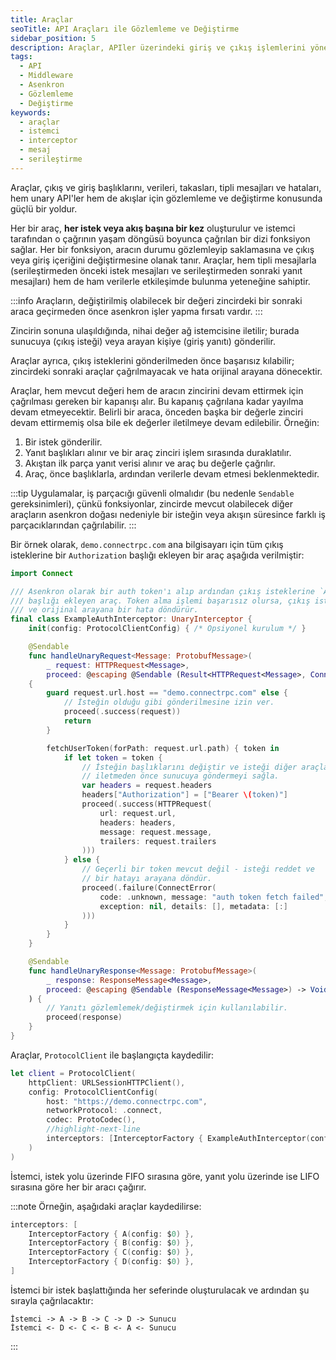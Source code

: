 ```yaml
---
title: Araçlar
seoTitle: API Araçları ile Gözlemleme ve Değiştirme
sidebar_position: 5
description: Araçlar, APIler üzerindeki giriş ve çıkış işlemlerini yönetmek için güçlü bir mekanizmadır. Her aracın kendine özgü fonksiyonları vardır, bu sayede asenkron şekilde çalışabilirler.
tags: 
  - API
  - Middleware
  - Asenkron
  - Gözlemleme
  - Değiştirme
keywords: 
  - araçlar
  - istemci
  - interceptor
  - mesaj
  - serileştirme
---
```

Araçlar, çıkış ve giriş başlıklarını, verileri, takasları, tipli mesajları ve hataları, hem unary API'ler hem de akışlar için gözlemleme ve değiştirme konusunda güçlü bir yoldur.

Her bir araç, **her istek veya akış başına bir kez** oluşturulur ve istemci tarafından o çağrının yaşam döngüsü boyunca çağrılan bir dizi fonksiyon sağlar. Her bir fonksiyon, aracın durumu gözlemleyip saklamasına ve çıkış veya giriş içeriğini değiştirmesine olanak tanır. Araçlar, hem tipli mesajlarla (serileştirmeden önceki istek mesajları ve serileştirmeden sonraki yanıt mesajları) hem de ham verilerle etkileşimde bulunma yeteneğine sahiptir.

:::info
Araçların, değiştirilmiş olabilecek bir değeri zincirdeki bir sonraki araca geçirmeden önce asenkron işler yapma fırsatı vardır.
:::

Zincirin sonuna ulaşıldığında, nihai değer ağ istemcisine iletilir; burada sunucuya (çıkış isteği) veya arayan kişiye (giriş yanıtı) gönderilir.

Araçlar ayrıca, çıkış isteklerini gönderilmeden önce başarısız kılabilir; zincirdeki sonraki araçlar çağrılmayacak ve hata orijinal arayana dönecektir.

Araçlar, hem mevcut değeri hem de aracın zincirini devam ettirmek için çağrılması gereken bir kapanışı alır. Bu kapanış çağrılana kadar yayılma devam etmeyecektir. Belirli bir araca, önceden başka bir değerle zinciri devam ettirmemiş olsa bile ek değerler iletilmeye devam edilebilir. Örneğin:

1. Bir istek gönderilir.
2. Yanıt başlıkları alınır ve bir araç zinciri işlem sırasında duraklatılır.
3. Akıştan ilk parça yanıt verisi alınır ve araç bu değerle çağrılır.
4. Araç, önce başlıklarla, ardından verilerle devam etmesi beklenmektedir.

:::tip
Uygulamalar, iş parçacığı güvenli olmalıdır (bu nedenle `Sendable` gereksinimleri), çünkü fonksiyonlar, zincirde mevcut olabilecek diğer araçların asenkron doğası nedeniyle bir isteğin veya akışın süresince farklı iş parçacıklarından çağrılabilir.
:::

Bir örnek olarak, `demo.connectrpc.com` ana bilgisayarı için tüm çıkış isteklerine bir `Authorization` başlığı ekleyen bir araç aşağıda verilmiştir:

```swift
import Connect

/// Asenkron olarak bir auth token'ı alıp ardından çıkış isteklerine `Authorization`
/// başlığı ekleyen araç. Token alma işlemi başarısız olursa, çıkış isteğini reddeder
/// ve orijinal arayana bir hata döndürür.
final class ExampleAuthInterceptor: UnaryInterceptor {
    init(config: ProtocolClientConfig) { /* Opsiyonel kurulum */ }

    @Sendable
    func handleUnaryRequest<Message: ProtobufMessage>(
        _ request: HTTPRequest<Message>,
        proceed: @escaping @Sendable (Result<HTTPRequest<Message>, ConnectError>) -> Void)
    {
        guard request.url.host == "demo.connectrpc.com" else {
            // İsteğin olduğu gibi gönderilmesine izin ver.
            proceed(.success(request))
            return
        }

        fetchUserToken(forPath: request.url.path) { token in
            if let token = token {
                // İsteğin başlıklarını değiştir ve isteği diğer araçlara
                // iletmeden önce sunucuya göndermeyi sağla.
                var headers = request.headers
                headers["Authorization"] = ["Bearer \(token)"]
                proceed(.success(HTTPRequest(
                    url: request.url,
                    headers: headers,
                    message: request.message,
                    trailers: request.trailers
                )))
            } else {
                // Geçerli bir token mevcut değil - isteği reddet ve
                // bir hatayı arayana döndür.
                proceed(.failure(ConnectError(
                    code: .unknown, message: "auth token fetch failed",
                    exception: nil, details: [], metadata: [:]
                )))
            }
        }
    }

    @Sendable
    func handleUnaryResponse<Message: ProtobufMessage>(
        _ response: ResponseMessage<Message>,
        proceed: @escaping @Sendable (ResponseMessage<Message>) -> Void
    ) {
        // Yanıtı gözlemlemek/değiştirmek için kullanılabilir.
        proceed(response)
    }
}
```

Araçlar, `ProtocolClient` ile başlangıçta kaydedilir:

```swift
let client = ProtocolClient(
    httpClient: URLSessionHTTPClient(),
    config: ProtocolClientConfig(
        host: "https://demo.connectrpc.com",
        networkProtocol: .connect,
        codec: ProtoCodec(),
        //highlight-next-line
        interceptors: [InterceptorFactory { ExampleAuthInterceptor(config: $0) }]
    )
)
```

İstemci, istek yolu üzerinde FIFO sırasına göre, yanıt yolu üzerinde ise LIFO sırasına göre her bir aracı çağırır.

:::note
Örneğin, aşağıdaki araçlar kaydedilirse:
```swift
interceptors: [
    InterceptorFactory { A(config: $0) },
    InterceptorFactory { B(config: $0) },
    InterceptorFactory { C(config: $0) },
    InterceptorFactory { D(config: $0) },
]
```
İstemci bir istek başlattığında her seferinde oluşturulacak ve ardından şu sırayla çağrılacaktır:

```
İstemci -> A -> B -> C -> D -> Sunucu
İstemci <- D <- C <- B <- A <- Sunucu
```
:::